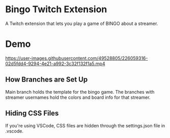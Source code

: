 # Bingo Twitch Extension

A Twitch extension that lets you play a game of BINGO about a streamer.

# Demo

https://user-images.githubusercontent.com/49528805/226059316-02d5fdd4-9294-4e21-a992-3c32f132f1a5.mp4

## How Branches are Set Up

Main branch holds the template for the bingo game. The branches with streamer usernames hold the colors and board info for that streamer.

## Hiding CSS Files

If you're using VSCode, CSS files are hidden through the settings.json file in .vscode.
